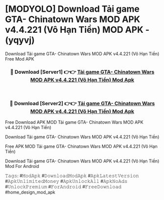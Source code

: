 # [MODYOLO] Download Tải game GTA- Chinatown Wars MOD APK v4.4.221 (Vô Hạn Tiền) MOD APK - (yqyvj)
Download Tải game GTA- Chinatown Wars MOD APK v4.4.221 (Vô Hạn Tiền) Free Mod APK

<div align="center">
<h3>🔴 Download [Server1] 👉👉 <a href="https://apk-comot.site?title=Tải_game_GTA-_Chinatown_Wars_MOD_APK_v4.4.221_(Vô_Hạn_Tiền)">Tải game GTA- Chinatown Wars MOD APK v4.4.221 (Vô Hạn Tiền) Mod Apk</a></h3><br>

<h3>🔴 Download [Server2] 👉👉 <a href="https://apk-comot.site?title=Tải_game_GTA-_Chinatown_Wars_MOD_APK_v4.4.221_(Vô_Hạn_Tiền)">Tải game GTA- Chinatown Wars MOD APK v4.4.221 (Vô Hạn Tiền) Mod Apk</a></h3>
</div>


Free Download APK MOD Tải game GTA- Chinatown Wars MOD APK v4.4.221 (Vô Hạn Tiền)

Download Tải game GTA- Chinatown Wars MOD APK v4.4.221 (Vô Hạn Tiền) 

Free APK MOD Tải game GTA- Chinatown Wars MOD APK v4.4.221 (Vô Hạn Tiền) 

Download Tải game GTA- Chinatown Wars MOD APK v4.4.221 (Vô Hạn Tiền) Mod For Android

𝚃𝚊𝚐𝚜: #𝙼𝚘𝚍𝙰𝚙𝚔 #𝙳𝚘𝚠𝚗𝚕𝚘𝚊𝚍𝙼𝚘𝚍𝙰𝚙𝚔 #𝙰𝚙𝚔𝙻𝚊𝚝𝚎𝚜𝚝𝚅𝚎𝚛𝚜𝚒𝚘𝚗 #𝙰𝚙𝚔𝚄𝚗𝚕𝚒𝚖𝚒𝚝𝚎𝚍𝙼𝚘𝚗𝚎𝚢 #𝙰𝚙𝚔𝚄𝚗𝚕𝚘𝚌𝚔𝙰𝚕𝚕 #𝙰𝚙𝚔𝙽𝚘𝙰𝚍𝚜 #𝚄𝚗𝚕𝚘𝚌𝚔𝙿𝚛𝚎𝚖𝚒𝚞𝚖 #𝙵𝚘𝚛𝙰𝚗𝚍𝚛𝚘𝚒𝚍 #𝙵𝚛𝚎𝚎𝙳𝚘𝚠𝚗𝚕𝚘𝚊𝚍 #home_design_mod_apk